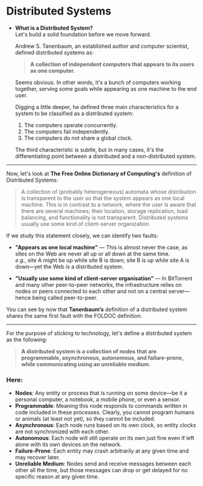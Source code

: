 # Distributed Systems

- **What is a Distributed System?**  
  Let's build a solid foundation before we move forward.

  Andrew S. Tanenbaum, an established author and computer scientist, defined distributed systems as:

  > **A collection of independent computers that appears to its users as one computer.**

  Seems obvious. In other words, it's a bunch of computers working together, serving some goals while appearing as one machine to the end user.

  Digging a little deeper, he defined three main characteristics for a system to be classified as a distributed system:

  1. The computers operate concurrently.  
  2. The computers fail independently.  
  3. The computers do not share a global clock.

  The third characteristic is subtle, but in many cases, it's the differentiating point between a distributed and a non-distributed system.

---

Now, let's look at **The Free Online Dictionary of Computing's** definition of Distributed Systems:

> A collection of (probably heterogeneous) automata whose distribution is transparent to the user so that the system appears as one local machine. This is in contrast to a network, where the user is aware that there are several machines; their location, storage replication, load balancing, and functionality is not transparent. Distributed systems usually use some kind of client-server organization.

If we study this statement closely, we can identify two faults:

- **"Appears as one local machine"** — This is almost never the case, as sites on the Web are never all up or all down at the same time.  
  _e.g._, site A might be up while site B is down; site B is up while site A is down—yet the Web *is* a distributed system.

- **"Usually use some kind of client-server organisation"** — In BitTorrent and many other peer-to-peer networks, the infrastructure relies on nodes or peers connected to each other and not on a central server—hence being called peer-to-peer.

You can see by now that **Tanenbaum’s** definition of a distributed system shares the same first fault with the FOLDOC definition.

---

For the purpose of sticking to technology, let's define a distributed system as the following:

> **A distributed system is a collection of nodes that are programmable, asynchronous, autonomous, and failure-prone, while communicating using an unreliable medium.**

### Here:

- **Nodes**: Any entity or process that is running on some device—be it a personal computer, a notebook, a mobile phone, or even a sensor.
- **Programmable**: Meaning this node responds to commands written in code included in these processes. Clearly, you cannot program humans or animals (at least not yet), so they cannot be included.
- **Asynchronous**: Each node runs based on its own clock, so entity clocks are not synchronized with each other.
- **Autonomous**: Each node will still operate on its own just fine even if left alone with its own devices on the network.
- **Failure-Prone**: Each entity may crash arbitrarily at any given time and may recover later.
- **Unreliable Medium**: Nodes send and receive messages between each other all the time, but those messages can drop or get delayed for no specific reason at any given time.
